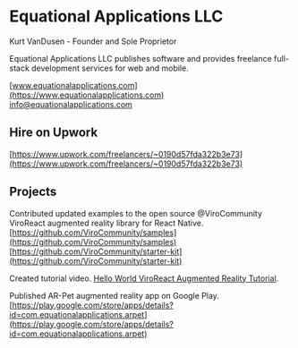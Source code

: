 # Equational Applications LLC
Kurt VanDusen - Founder and Sole Proprietor  

Equational Applications LLC publishes software and provides freelance full-stack development services for web and mobile.  

[www.equationalapplications.com](https://www.equationalapplications.com)  
[info@equationalapplications.com](mailto:info@equationalapplications.com)

## Hire on Upwork
[https://www.upwork.com/freelancers/~0190d57fda322b3e73](https://www.upwork.com/freelancers/~0190d57fda322b3e73)

## Projects
Contributed updated examples to the open source @ViroCommunity ViroReact augmented reality library for React Native.   
[https://github.com/ViroCommunity/samples](https://github.com/ViroCommunity/samples)  
[https://github.com/ViroCommunity/starter-kit](https://github.com/ViroCommunity/starter-kit)

Created tutorial video.
[Hello World ViroReact Augmented Reality Tutorial](https://youtu.be/Nn0m44i-Wf8). 

Published AR-Pet augmented reality app on Google Play.  
[https://play.google.com/store/apps/details?id=com.equationalapplications.arpet](https://play.google.com/store/apps/details?id=com.equationalapplications.arpet)
